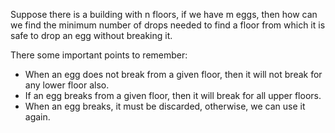 Suppose there is a building with n floors, if we have m eggs, then how can we find the minimum number of drops needed to find a floor from which it is safe to drop an egg without breaking it.

There some important points to remember:

- When an egg does not break from a given floor, then it will not break for any lower floor also.
- If an egg breaks from a given floor, then it will break for all upper floors.
- When an egg breaks, it must be discarded, otherwise, we can use it again.
